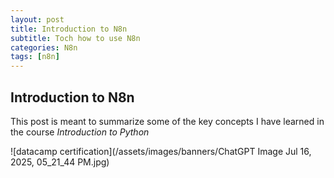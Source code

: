 ```yaml
---
layout: post
title: Introduction to N8n
subtitle: Toch how to use N8n
categories: N8n
tags: [n8n]
---
```


## Introduction to N8n

This post is meant to summarize some of the key concepts I have learned in the course *Introduction to Python*


![datacamp certification](/assets/images/banners/ChatGPT Image Jul 16, 2025, 05_21_44 PM.jpg)

